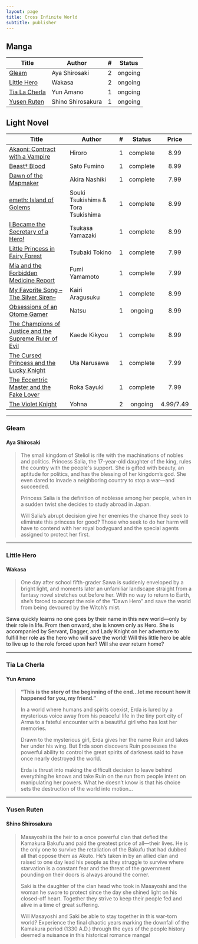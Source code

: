 ```yaml
---
layout: page
title: Cross Infinite World
subtitle: publisher
---
```


## Manga
|              Title              |       Author      | # |  Status |
|---------------------------------|-------------------|:-:|:-------:|
| [Gleam](#gleam)                 | Aya Shirosaki     | 2 | ongoing |
| [Little Hero](#little-hero)     | Wakasa            | 2 | ongoing |
| [Tia La Cherla](#tia-la-cherla) | Yun Amano         | 1 | ongoing |
| [Yusen Ruten](#yusen-ruten)     | Shino Shirosakura | 1 | ongoing |

## Light Novel
|                          Title                           |               Author               | # |  Status  | Price     |
|----------------------------------------------------------|------------------------------------|:-:|:--------:|:---------:|
| [Akaoni: Contract with a Vampire](#akaoni-contract-with-a-vampire)  | Hiroro                             | 1 | complete | 8.99      |
| [Beast† Blood](#beast-blood)  | Sato Fumino                        | 1 | complete | 8.99      |
| [Dawn of the Mapmaker](#dawn-of-the-mapmaker)  | Akira Nashiki                      | 1 | complete | 7.99      |
| [emeth: Island of Golems](#emeth-island-of-golems)  | Souki Tsukishima & Tora Tsukishima | 1 | complete | 8.99      |
| [I Became the Secretary of a Hero!](#i-became-the-secretary-of-a-hero)  | Tsukasa Yamazaki                   | 1 | complete | 8.99      |
| [Little Princess in Fairy Forest](#little-princess-in-fairy-forest)  | Tsubaki Tokino                     | 1 | complete | 7.99      |
| [Mia and the Forbidden Medicine Report](#mia-and-the-forbidden-medicine-report)  | Fumi Yamamoto                      | 1 | complete | 7.99      |
| [My Favorite Song –The Silver Siren–](#my-favorite-song-the-silver-siren)  | Kairi Aragusuku                    | 1 | complete | 8.99      |
| [Obsessions of an Otome Gamer](#obsessions-of-an-otome-gamer)  | Natsu                              | 1 | ongoing  | 8.99      |
| [The Champions of Justice and the Supreme Ruler of Evil](#the-champions-of-justice-and-the-supreme-ruler-of-evil)  | Kaede Kikyou                       | 1 | complete | 8.99      |
| [The Cursed Princess and the Lucky Knight](#the-cursed-princess-and-the-lucky-knight)  | Uta Narusawa                       | 1 | complete | 7.99      |
| [The Eccentric Master and the Fake Lover](#the-eccentric-master-and-the-fake-lover)  | Roka Sayuki                        | 1 | complete | 7.99      |
| [The Violet Knight](#the-violet-knight)  | Yohna                              | 2 | ongoing  | 4.99/7.49 |

---

### Gleam
#### Aya Shirosaki
>The small kingdom of Steliol is rife with the machinations of nobles and politics. Princess Salia, the 17-year-old daughter of the king, rules the country with the people's support. She is gifted with beauty, an aptitude for politics, and has the blessing of her kingdom’s god. She even dared to invade a neighboring country to stop a war—and succeeded.
>
>Princess Salia is the definition of noblesse among her people, when in a sudden twist she decides to study abroad in Japan.
>
>Will Salia’s abrupt decision give her enemies the chance they seek to eliminate this princess for good? Those who seek to do her harm will have to contend with her royal bodyguard and the special agents assigned to protect her first.

---

### Little Hero
#### Wakasa
>One day after school fifth-grader Sawa is suddenly enveloped by a bright light, and moments later an unfamiliar landscape straight from a fantasy novel stretches out before her. With no way to return to Earth, she’s forced to accept the role of the “Dawn Hero” and save the world from being devoured by the Witch’s mist.
>
Sawa quickly learns no one goes by their name in this new world—only by their role in life. From then onward, she is known only as Hero. She is accompanied by Servant, Dagger, and Lady Knight on her adventure to fulfill her role as the hero who will save the world! Will this little hero be able to live up to the role forced upon her? Will she ever return home?

---

### Tia La Cherla
#### Yun Amano
>**“This is the story of the beginning of the end…let me recount how it happened for you, my friend.”**
>
>In a world where humans and spirits coexist, Erda is lured by a mysterious voice away from his peaceful life in the tiny port city of Arma to a fateful encounter with a beautiful girl who has lost her memories.
>
>Drawn to the mysterious girl, Erda gives her the name Ruin and takes her under his wing. But Erda soon discovers Ruin possesses the powerful ability to control the great spirits of darkness said to have once nearly destroyed the world.
>
>Erda is thrust into making the difficult decision to leave behind everything he knows and take Ruin on the run from people intent on manipulating her powers. What he doesn’t know is that his choice sets the destruction of the world into motion…

---

### Yusen Ruten
#### Shino Shirosakura
> Masayoshi is the heir to a once powerful clan that defied the Kamakura Bakufu and paid the greatest price of all—their lives. He is the only one to survive the retaliation of the Bakufu that had dubbed all that oppose them as Akuto. He’s taken in by an allied clan and raised to one day lead his people as they struggle to survive where starvation is a constant fear and the threat of the government pounding on their doors is always around the corner.
>
>Saki is the daughter of the clan head who took in Masayoshi and the woman he swore to protect since the day she shined light on his closed-off heart. Together they strive to keep their people fed and alive in a time of great suffering.
>
>Will Masayoshi and Saki be able to stay together in this war-torn world? Experience the final chaotic years marking the downfall of the Kamakura period (1330 A.D.) through the eyes of the people history deemed a nuisance in this historical romance manga!
